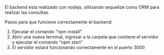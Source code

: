 El backend esta realizado con nodejs, utilizando sequelize como ORM para realizar las consultas.


Pasos para que funcione correctamente el backend:

1. Ejecutar el comando "npm install"
2. Abrir una nueva terminal, ingresar a la carpeta que contiene el servidor
y ejecutar el comando "npm start"
3. El servidor estará funcionando correctamente en el puerto 3000